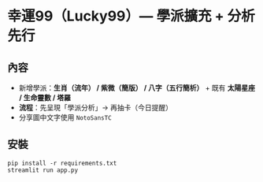 # 幸運99（Lucky99）— 學派擴充 + 分析先行

## 內容
- 新增學派：**生肖（流年） / 紫微（簡版） / 八字（五行簡析）** + 既有 **太陽星座 / 生命靈數 / 塔羅**
- **流程**：先呈現「學派分析」→ 再抽卡（今日提醒）
- 分享圖中文字使用 `NotoSansTC`

## 安裝
```
pip install -r requirements.txt
streamlit run app.py
```
